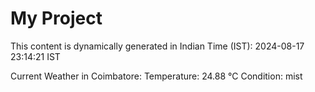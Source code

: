 # My Project

This content is dynamically generated in Indian Time (IST): 2024-08-17 23:14:21 IST


Current Weather in Coimbatore:
Temperature: 24.88 °C
Condition: mist
